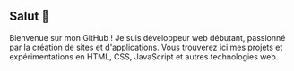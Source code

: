 ## Salut 👋

Bienvenue sur mon GitHub !
Je suis développeur web débutant, passionné par la création de sites et d'applications. Vous trouverez ici mes projets et expérimentations en HTML, CSS, JavaScript et autres technologies web.
